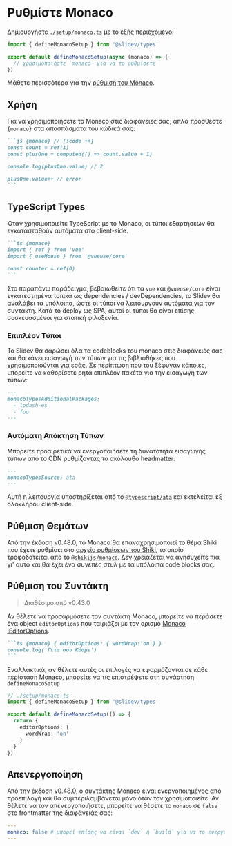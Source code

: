 # Ρυθμίστε Monaco

<Environment type="client" />

Δημιουργήστε `./setup/monaco.ts` με το εξής περιεχόμενο:

```ts
import { defineMonacoSetup } from '@slidev/types'

export default defineMonacoSetup(async (monaco) => {
  // χρησιμοποιήστε `monaco` για να το ρυθμίσετε
})
```

Μάθετε περισσότερα για την [ρύθμιση του Monaco](https://github.com/Microsoft/monaco-editor).

## Χρήση

Για να χρησιμοποιήσετε το Monaco στις διαφάνειές σας, απλά προσθέστε `{monaco}` στα αποσπάσματα του κώδικά σας:

````md
```js {monaco} // [!code ++]
const count = ref(1)
const plusOne = computed(() => count.value + 1)

console.log(plusOne.value) // 2

plusOne.value++ // error
```
````

## TypeScript Types

Όταν χρησιμοποιείτε TypeScript με το Monaco, οι τύποι εξαρτήσεων θα εγκατασταθούν αυτόματα στο client-side.

````md
```ts {monaco}
import { ref } from 'vue'
import { useMouse } from '@vueuse/core'

const counter = ref(0)
```
````

Στο παραπάνω παράδειγμα, βεβαιωθείτε ότι τα `vue` και `@vueuse/core` είναι εγκατεστημένα τοπικά ως dependencies / devDependencies, το Slidev θα αναλάβει τα υπόλοιπα, ώστε οι τύποι να λειτουργούν αυτόματα για τον συντάκτη. Κατά το deploy ως SPA, αυτοί οι τύποι θα είναι επίσης συσκευασμένοι για στατική φιλοξενία.

### Επιπλέον Τύποι

Το Slidev θα σαρώσει όλα τα codeblocks του monaco στις διαφάνειές σας και θα κάνει εισαγωγή των τύπων για τις βιβλιοθήκες που χρησιμοποιούνται για εσάς. Σε περίπτωση που του ξέφυγαν κάποιες, μπορείτε να καθορίσετε ρητά επιπλέον πακέτα για την εισαγωγή των τύπων:

```md
---
monacoTypesAdditionalPackages:
  - lodash-es
  - foo
---
```

### Αυτόματη Απόκτηση Τύπων

Μπορείτε προαιρετικά να ενεργοποιήσετε τη δυνατότητα εισαγωγής τύπων από το CDN ρυθμίζοντας το ακόλουθο headmatter:

```md
---
monacoTypesSource: ata
---
```

Αυτή η λειτουργία υποστηρίζεται από το [`@typescript/ata`](https://github.com/microsoft/TypeScript-Website/tree/v2/packages/ata) και εκτελείται εξ ολοκλήρου client-side.

## Ρύθμιση Θεμάτων

Από την έκδοση v0.48.0, το Monaco θα επαναχρησιμοποιεί το θέμα Shiki που έχετε ρυθμίσει στο [αρχείο ρυθμίσεων του Shiki](/custom/highlighters#ρυθμιστε-shiki), το οποίο τροφοδοτείται από το [`@shikijs/monaco`](https://shiki.style/packages/monaco). Δεν χρειάζεται να ανησυχείτε πια γι' αυτό και θα έχει ένα συνεπές στυλ με τα υπόλοιπα code blocks σας.

## Ρύθμιση του Συντάκτη

> Διαθέσιμο από v0.43.0

Αν θέλετε να προσαρμόσετε τον συντάκτη Monaco, μπορείτε να περάσετε ένα object `editorOptions` που ταιριάζει με τον ορισμό [Monaco IEditorOptions](https://microsoft.github.io/monaco-editor/docs.html#interfaces/editor.IEditorOptions.html).

````md
```ts {monaco} { editorOptions: { wordWrap:'on'} }
console.log('Γεια σου Κόσμε')
```
````

Εναλλακτικά, αν θέλετε αυτές οι επιλογές να εφαρμόζονται σε κάθε περίσταση Monaco, μπορείτε να τις επιστρέψετε στη συνάρτηση `defineMonacoSetup`

```ts
// ./setup/monaco.ts
import { defineMonacoSetup } from '@slidev/types'

export default defineMonacoSetup(() => {
  return {
    editorOptions: {
      wordWrap: 'on'
    }
  }
})
```

## Απενεργοποίηση

Από την έκδοση v0.48.0, ο συντάκτης Monaco είναι ενεργοποιημένος από προεπιλογή και θα συμπεριλαμβάνεται μόνο όταν τον χρησιμοποιείτε. Αν θέλετε να τον απενεργοποιήσετε, μπορείτε να θέσετε το `monaco` σε `false` στο frontmatter της διαφάνειάς σας:

```yaml
---
monaco: false # μπορεί επίσης να είναι `dev` ή `build` για να το ενεργοποιήσει υπό όρους
---
```
